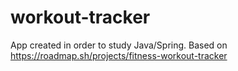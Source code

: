 # workout-tracker
App created in order to study Java/Spring. Based on https://roadmap.sh/projects/fitness-workout-tracker
